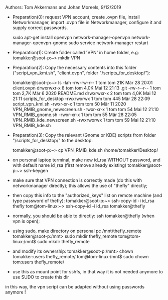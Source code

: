 Authors: Tom Akkermans and Johan Moreels, 9/12/2019

- Preparation(0): request VPN account, create .ovpn file, install Networkmanager, import .ovpn file in Networkmanager, configure it and supply correct passwords.

    sudo apt-get install openvpn network-manager-openvpn network-manager-openvpn-gnome
    sudo service network-manager restart

- Preparation(1): Create folder called 'VPN' in home folder, e.g: tomakker@soot-p:~> mkdir VPN

- Preparation(2): Copy the necessary contents into this folder ("script_vpn_kmi.sh", "client.ovpn", folder "/scripts_for_desktop/"):

    tomakker@soot-p:~> ls -lah
    -rw-rw-r--  1 tom tom  21K Mär 28 20:01 client.ovpn
    drwxrwxr-x  8 tom tom 4,0K Mai 12 21:13 .git
    -rw-r--r--  1 tom tom 2,7K Mär  6  2020 README.md
    drwxrwxr-x  2 tom tom 4,0K Mai 12 21:11 scripts_for_desktop
    -rwxrwxrwx  1 tom tom  445 Mär 28 22:09 script_vpn_kmi.sh
    -rwxr-xr-x  1 tom tom   50 Mär 11  2020 VPN_RMIB_gnome_newscreen.sh
    -rwxr-xr-x  1 tom tom   54 Mai 12 21:10 VPN_RMIB_gnome.sh
    -rwxr-xr-x  1 tom tom   55 Mär 28 22:05 VPN_RMIB_kde_newscreen.sh
    -rwxrwxrwx  1 tom tom   59 Mai 12 21:10 VPN_RMIB_kde.sh

- Preparation(3): Copy the relevant (Gnome or KDE) scripts from folder "/scripts_for_desktop/" to the desktop:

    tomakker@soot-p:~> cp VPN_RMIB_kde.sh /home/tomakker/Desktop/

- on personal laptop terminal, make new id_rsa WITHOUT password, and with default name id_rsa (first remove already existing)
  tomakker@soot-p:~> ssh-keygen

- make sure that VPN connection is correctly made (do this with networkmanager directly); this allows the use of "thefly" directly;

- then copy this info to the "authorized_keys" list on remote machine (and type password of thefly):
  tomakker@soot-p:~> ssh-copy-id -i id_rsa thefly
  tom@tom-linux:~> ssh-copy-id -i id_rsa tomakker@thefly
  
- normally, you should be able to directly: ssh tomakker@thefly (when vpn is open);


- using sudo, make directory on personal pc /mnt/thefly_remote
    tomakker@soot-p:/mnt> sudo mkdir thefly_remote
    tom@tom-linux:/mnt$ sudo mkdir thefly_remote

- and modify its ownership:
    tomakker@soot-p:/mnt> chown tomakker:users thefly_remote/
    tom@tom-linux:/mnt$ sudo chown tom:users thefly_remote/

- use this as mount point for sshfs, in that way it is not needed anymore to use SUDO to create this dir


in this way, the vpn script can be adapted without using passwords anymore !
